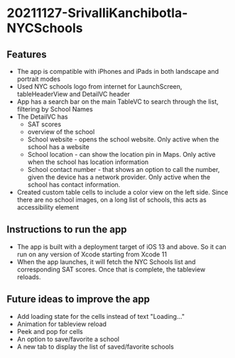 # 20211127-SrivalliKanchibotla-NYCSchools

## Features
* The app is compatible with iPhones and iPads in both landscape and portrait modes
* Used NYC schools logo from internet for LaunchScreen, tableHeaderView and DetailVC header
* App has a search bar on the main TableVC to search through the list, filtering by School Names
* The DetailVC has 
  * SAT scores
  * overview of the school
  * School website - opens the school website. Only active when the school has a website
  * School location - can show the location pin in Maps. Only active when the school has location information
  * School contact number - that shows an option to call the number, given the device has a network provider. Only active when the school has contact information.
* Created custom table cells to include a color view on the left side. Since there are no school images, on a long list of schools, this acts as accessibility element

## Instructions to run the app
* The app is built with a deployment target of iOS 13 and above. So it can run on any version of Xcode starting from Xcode 11
* When the app launches, it will fetch the NYC Schools list and corresponding SAT scores. Once that is complete, the tableview reloads.

## Future ideas to improve the app
* Add loading state for the cells instead of text "Loading..."
* Animation for tableview reload
* Peek and pop for cells
* An option to save/favorite a school
* A new tab to display the list of saved/favorite schools
